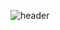 
![header](https://capsule-render.vercel.app/api?type=Slice&color=38d9a9&height=180&section=header&text=minheock%20Sa&fontSize=80&fontColor=343a40&animation=twinkling&rotate=-5)

<!---
minheock/minheock is a ✨ special ✨ repository because its `README.md` (this file) appears on your GitHub profile.
You can click the Preview link to take a look at your changes.
--->
